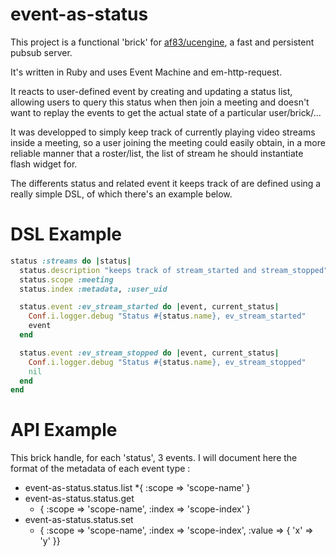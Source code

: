 # event-as-status

This project is a functional 'brick' for [af83/ucengine](https://github.com/af83/ucengine), a fast and persistent pubsub server.

It's written in Ruby and uses Event Machine and em-http-request.

It reacts to user-defined event by creating and updating a status list, allowing users to query this status when then join a meeting and doesn't want to replay the events to get the actual state of a particular user/brick/...

It was developped to simply keep track of currently playing video streams inside a meeting, so a user joining the meeting could easily obtain, in a more reliable manner that a roster/list, the list of stream he should instantiate flash widget for.

The differents status and related event it keeps track of are defined using a really simple DSL, of which there's an example below.

# DSL Example

```ruby
status :streams do |status|
  status.description "keeps track of stream_started and stream_stopped"
  status.scope :meeting
  status.index :metadata, :user_uid

  status.event :ev_stream_started do |event, current_status|
    Conf.i.logger.debug "Status #{status.name}, ev_stream_started"
    event
  end

  status.event :ev_stream_stopped do |event, current_status|
    Conf.i.logger.debug "Status #{status.name}, ev_stream_stopped"
    nil
  end
end
```

# API Example

This brick handle, for each 'status', 3 events. I will document here the format of the
metadata of each event type :

* event-as-status.status.list
     *{ :scope => 'scope-name' }
* event-as-status.status.get
     * { :scope => 'scope-name', :index => 'scope-index' }
* event-as-status.status.set
     * { :scope => 'scope-name', :index => 'scope-index', :value => { 'x' => 'y' }}


